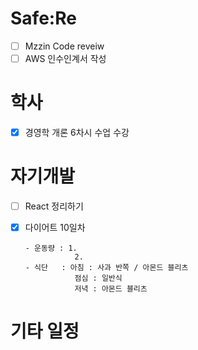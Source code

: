 # Safe:Re

- [ ] Mzzin Code reveiw
- [ ] AWS 인수인계서 작성

# 학사

- [x] 경영학 개론 6차시 수업 수강

# 자기개발

- [ ] React 정리하기
- [x] 다이어트 10일차

      - 운동량 : 1. 
                 2. 
      - 식단   : 아침 : 사과 반쪽 / 아몬드 블리츠
                 점심 : 일반식
                 저녁 : 아몬드 블리츠 

# 기타 일정
